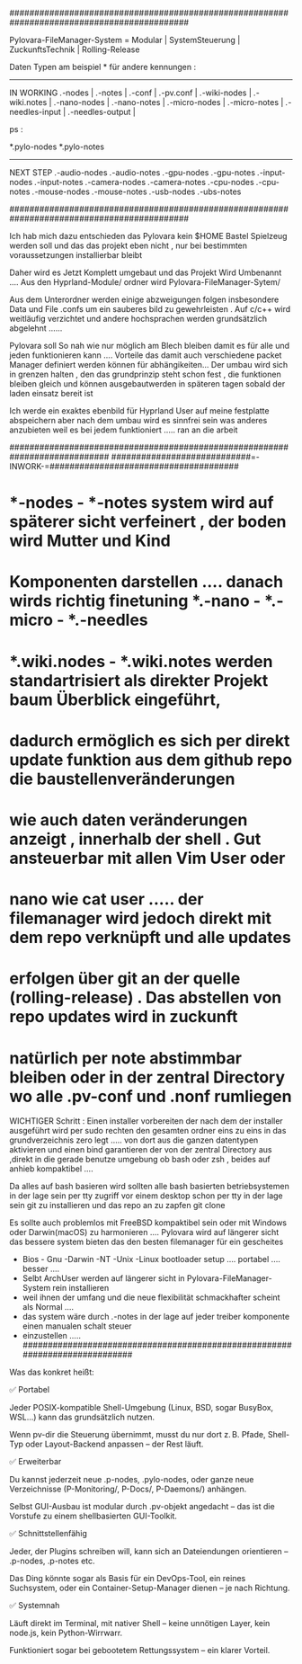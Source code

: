 ############################################################################################

Pylovara-FileManager-System = Modular | SystemSteuerung | ZuckunftsTechnik | Rolling-Release

Daten Typen am beispiel * für andere kennungen :

----
IN WORKING
*.*-nodes             |
*.*-notes             |
*.*-conf              |
*.*-pv.conf           |
*.*-wiki-nodes        |
*.*-wiki.notes        |
*.*-nano-nodes        |
*.*-nano-notes        |
*.*-micro-nodes       |
*.*-micro-notes       |
*.*-needles-input     |
*.*-needles-output    |

ps :

*.pylo-nodes
*.pylo-notes


----

NEXT STEP 
*.*-audio-nodes
*.*-audio-notes
*.*-gpu-nodes
*.*-gpu-notes
*.*-input-nodes
*.*-input-notes
*.*-camera-nodes
*.*-camera-notes
*.*-cpu-nodes
*.*-cpu-notes
*.*-mouse-nodes
*.*-mouse-notes
*.*-usb-nodes
*.*-ubs-notes

############################################################################################


Ich hab mich dazu entschieden das Pylovara kein $HOME Bastel Spielzeug werden 
soll und das das projekt eben nicht , nur bei bestimmten voraussetzungen installierbar bleibt

Daher wird es Jetzt Komplett umgebaut und das Projekt Wird Umbenannt ....
Aus den Hyprland-Module/ ordner wird Pylovara-FileManager-Sytem/

Aus dem Unterordner werden einige abzweigungen folgen insbesondere Data und File
 .confs um ein sauberes bild zu gewehrleisten . Auf c/c++ wird weitläufig verzichtet
 und andere hochsprachen werden grundsätzlich abgelehnt ......

 Pylovara soll So nah wie nur möglich am Blech bleiben damit es für alle und jeden funktionieren
 kann ....
 Vorteile das damit auch verschiedene packet Manager definiert werden können für abhängikeiten...
 Der umbau wird sich in grenzen halten , den das grundprinzip steht schon fest , die funktionen 
 bleiben gleich und können ausgebautwerden in späteren tagen sobald der laden einsatz bereit ist 

 Ich werde ein exaktes ebenbild für Hyprland User auf meine festplatte abspeichern aber nach dem umbau wird
 es sinnfrei sein was anderes anzubieten weil es bei jedem funktioniert ..... ran an die arbeit 

############################################################################
############################=-INWORK-=######################################

# *-nodes - *-notes system wird auf späterer sicht verfeinert , der  boden wird Mutter und Kind
# Komponenten darstellen .... danach wirds richtig finetuning *.-nano - *.-micro - *.-needles

# *.wiki.nodes - *.wiki.notes werden standartrisiert als direkter Projekt baum Überblick eingeführt,
# dadurch ermöglich es sich per direkt update funktion aus dem github repo die baustellenveränderungen
# wie auch daten veränderungen anzeigt , innerhalb der shell . Gut ansteuerbar mit allen Vim User oder
# nano wie cat user ..... der filemanager wird jedoch direkt mit dem repo verknüpft und alle updates
# erfolgen über git an der quelle (rolling-release) . Das abstellen von repo updates wird in zuckunft
# natürlich per note abstimmbar bleiben oder in der zentral Directory wo alle .pv-conf und .nonf rumliegen

WICHTIGER Schritt : Einen installer vorbereiten der nach dem der installer ausgeführt wird per sudo rechten
den gesamten ordner eins zu eins in das grundverzeichnis zero legt ..... von dort aus die ganzen datentypen 
aktivieren und einen bind garantieren der von der zentral Directory aus ,direkt in die gerade benutze umgebung
ob bash oder zsh , beides auf anhieb kompaktibel ....

Da alles auf bash basieren wird sollten alle bash basierten betriebsystemen in der lage sein per tty zugriff 
vor einem desktop schon per tty in der lage sein git zu installieren und das repo an zu zapfen git clone 

Es sollte auch problemlos mit FreeBSD kompaktibel sein oder mit Windows oder Darwin(macOS) zu harmonieren ....
Pylovara wird auf längerer sicht das bessere system bieten das den besten filemanager für ein gescheites 

- Bios - Gnu -Darwin -NT -Unix -Linux bootloader setup .... portabel .... besser ....
- Selbt ArchUser werden auf längerer sicht in Pylovara-FileManager-System rein installieren
- weil ihnen der umfang und die neue flexibilität schmackhafter scheint als Normal ....
- das system wäre durch *.*-notes in der lage auf jeder treiber komponente einen manualen schalt steuer
- einzustellen ..... 
############################################################################

Was das konkret heißt:

✅ Portabel

Jeder POSIX-kompatible Shell-Umgebung (Linux, BSD, sogar BusyBox, WSL…) 
kann das grundsätzlich nutzen.

Wenn pv-dir die Steuerung übernimmt, musst du nur dort z. B. Pfade, 
Shell-Typ oder Layout-Backend anpassen – der Rest läuft.

✅ Erweiterbar

Du kannst jederzeit neue .p-nodes, .pylo-nodes, oder ganze neue 
Verzeichnisse (P-Monitoring/, P-Docs/, P-Daemons/) anhängen.

Selbst GUI-Ausbau ist modular durch .pv-objekt angedacht – 
das ist die Vorstufe zu einem shellbasierten GUI-Toolkit.

✅ Schnittstellenfähig

Jeder, der Plugins schreiben will, kann sich an 
Dateiendungen orientieren – .p-nodes, .p-notes etc.

Das Ding könnte sogar als Basis für ein DevOps-Tool, 
ein reines Suchsystem, oder ein Container-Setup-Manager dienen – 
je nach Richtung.

✅ Systemnah

Läuft direkt im Terminal, mit nativer Shell – keine unnötigen Layer, 
kein node.js, kein Python-Wirrwarr.

Funktioniert sogar bei gebootetem Rettungssystem – ein klarer Vorteil.
